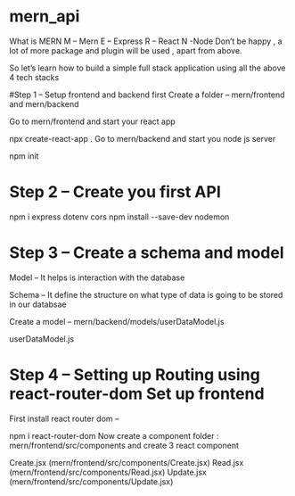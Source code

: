 # mern_api
What is MERN
M – Mern
E – Express
R – React
N -Node
Don’t be happy , a lot of more package and plugin will be used , apart from above.

So let’s learn how to build a simple full stack application using all the above 4 tech stacks



#Step 1 – Setup frontend and backend first
Create a folder – mern/frontend and mern/backend

Go to mern/frontend and start your react app

npx create-react-app .
Go to mern/backend and start you node js server

npm init
# Step 2 – Create you first API
npm i express dotenv cors
npm install --save-dev nodemon
# Step 3 – Create a schema and model
Model – It helps is interaction with the database

Schema – It define the structure on what type of data is going to be stored in our databsae

Create a model – mern/backend/models/userDataModel.js

userDataModel.js
# Step 4 – Setting up Routing using react-router-dom Set up frontend
First install react router dom –

npm i react-router-dom
Now create a component folder : mern/frontend/src/components and create 3 react component

Create.jsx (mern/frontend/src/components/Create.jsx)
Read.jsx (mern/frontend/src/components/Read.jsx)
Update.jsx (mern/frontend/src/components/Update.jsx)
